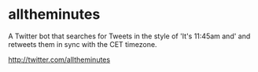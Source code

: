 alltheminutes
=============

A Twitter bot that searches for Tweets in the style of 'It's 11:45am and' and retweets them in sync with the CET timezone.

http://twitter.com/alltheminutes
